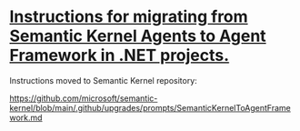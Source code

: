 # [Instructions for migrating from Semantic Kernel Agents to Agent Framework in .NET projects.](https://github.com/microsoft/semantic-kernel/blob/main/.github/upgrades/prompts/SemanticKernelToAgentFramework.md)

Instructions moved to Semantic Kernel repository:

https://github.com/microsoft/semantic-kernel/blob/main/.github/upgrades/prompts/SemanticKernelToAgentFramework.md